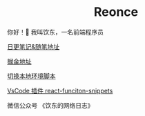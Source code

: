 <h1 align="center">
 Reonce
</h1>


你好！👋  我叫饮东，一名前端程序员



[日更笔记&随笔地址](https://github.com/reonce/notes-and-essays)


[掘金地址](https://juejin.cn/user/3958668048476429)



[切换本地环境脚本](https://github.com/reonce/env-shell)



[VsCode 插件 react-funciton-snippets](https://github.com/reonce/react-function-snippets)


微信公众号 《饮东的网络日志》

